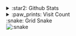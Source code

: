<details>
  <summary>:star2: Github Stats</summary>
  <a href="https://github.com/anuraghazra/github-readme-stats" target="_blank">
    <img alt="YIU's Github Stats" src="https://github-readme-stats-usaginya.vercel.app/api?username=usaginya&show_icons=true&hide_border=true&hide=contribs&theme=dracula" />
  </a>
</details>

<details>
  <summary>:paw_prints: Visit Count</summary>
  <a href="https://count.getloli.com/" target="_blank">
    <img alt=":usaginya" src="https://count.getloli.com/get/@:usaginya?theme=rule34" />
  </a>
</details>

<summary>:snake: Grid Snake</summary>
<img alt=":snake" src="https://cdn.jsdelivr.net/gh/usaginya/usaginya@main/assets/github-contribution-grid-snake.svg" />
